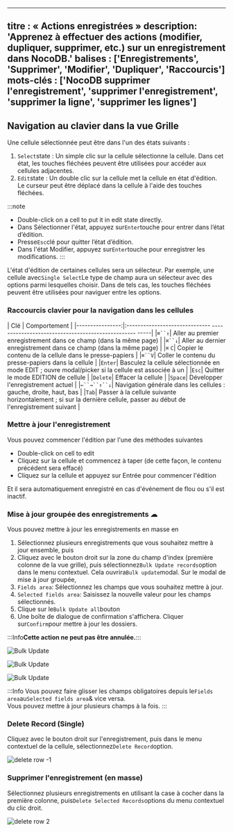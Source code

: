 ***

titre : « Actions enregistrées »
description: 'Apprenez à effectuer des actions (modifier, dupliquer, supprimer, etc.) sur un enregistrement dans NocoDB.'
balises : \['Enregistrements', 'Supprimer', 'Modifier', 'Dupliquer', 'Raccourcis']
mots-clés : \['NocoDB supprimer l'enregistrement', 'supprimer l'enregistrement', 'supprimer la ligne', 'supprimer les lignes']
------------------------------------------------------------------------------------------------------------------------------

## Navigation au clavier dans la vue Grille

Une cellule sélectionnée peut être dans l'un des états suivants :

1. `Select`state : Un simple clic sur la cellule sélectionne la cellule. Dans cet état, les touches fléchées peuvent être utilisées pour accéder aux cellules adjacentes.
2. `Edit`state : Un double clic sur la cellule met la cellule en état d'édition. Le curseur peut être déplacé dans la cellule à l'aide des touches fléchées.

:::note

* Double-click on a cell to put it in edit state directly.
* Dans Sélectionner l'état, appuyez sur`Enter`touche pour entrer dans l’état d’édition.
* Presse`Esc`clé pour quitter l’état d’édition.
* Dans l'état Modifier, appuyez sur`Enter`touche pour enregistrer les modifications.
  :::

L'état d'édition de certaines cellules sera un sélecteur. Par exemple, une cellule avec`Single Select`Le type de champ aura un sélecteur avec des options parmi lesquelles choisir. Dans de tels cas, les touches fléchées peuvent être utilisées pour naviguer entre les options.

### Raccourcis clavier pour la navigation dans les cellules

| Clé | Comportement |
|----------------:|:------------------------------ -------------------------------------------------- -----|
|`⌘``↑`| Aller au premier enregistrement dans ce champ (dans la même page) |
|`⌘``↓`| Aller au dernier enregistrement dans ce champ (dans la même page) |
|`⌘` `C`| Copier le contenu de la cellule dans le presse-papiers |
|`⌘``V`| Coller le contenu du presse-papiers dans la cellule |
|`Enter`| Basculez la cellule sélectionnée en mode EDIT ; ouvre modal/picker si la cellule est associée à un |
|`Esc`| Quitter le mode EDITION de cellule |
|`Delete`| Effacer la cellule |
|`Space`| Développer l'enregistrement actuel |
|`←``→``↑``↓`| Navigation générale dans les cellules : gauche, droite, haut, bas |
|`Tab`| Passer à la cellule suivante horizontalement ; si sur la dernière cellule, passer au début de l'enregistrement suivant |

### Mettre à jour l'enregistrement

Vous pouvez commencer l'édition par l'une des méthodes suivantes

* Double-click on cell to edit
* Cliquez sur la cellule et commencez à taper (de cette façon, le contenu précédent sera effacé)
* Cliquez sur la cellule et appuyez sur Entrée pour commencer l'édition

Et il sera automatiquement enregistré en cas d'événement de flou ou s'il est inactif.

### Mise à jour groupée des enregistrements ☁

Vous pouvez mettre à jour les enregistrements en masse en

1. Sélectionnez plusieurs enregistrements que vous souhaitez mettre à jour ensemble, puis
2. Cliquez avec le bouton droit sur la zone du champ d'index (première colonne de la vue grille), puis sélectionnez`Bulk Update records`option dans le menu contextuel. Cela ouvrira`Bulk update`modal.
   Sur le modal de mise à jour groupée,
3. `Fields area`: Sélectionnez les champs que vous souhaitez mettre à jour.
4. `Selected fields area`: Saisissez la nouvelle valeur pour les champs sélectionnés.
5. Clique sur le`Bulk Update all`bouton
6. Une boîte de dialogue de confirmation s'affichera. Cliquer sur`Confirm`pour mettre à jour les dossiers.

:::Info**Cette action ne peut pas être annulée.**:::

![Bulk Update](/img/v2/records/bulk-update-1.png)

![Bulk Update](/img/v2/records/bulk-update-2.png)

![Bulk Update](/img/v2/records/bulk-update-3.png)

:::Info
Vous pouvez faire glisser les champs obligatoires depuis le`Fields area`au`Selected fields area`& vice versa.\
Vous pouvez mettre à jour plusieurs champs à la fois.
:::

### Delete Record (Single)

Cliquez avec le bouton droit sur l'enregistrement, puis dans le menu contextuel de la cellule, sélectionnez`Delete Record`option.

![delete row -1](/img/v2/records/delete-row.png)

### Supprimer l'enregistrement (en masse)

Sélectionnez plusieurs enregistrements en utilisant la case à cocher dans la première colonne, puis`Delete Selected Records`options du menu contextuel du clic droit.

![delete row 2](/img/v2/records/delete-row-bulk.png)
